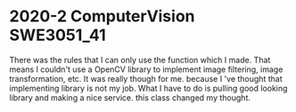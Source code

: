 # 2020-2 ComputerVision SWE3051_41

There was the rules that I can only use the function which I made.
That means I couldn't use a OpenCV library to implement image filtering, image transformation, etc. 
It was really though for me.
because I 've thought that implementing library is not my job. 
What I have to do is pulling good looking library and making a nice service. 
this class changed my thought. 


